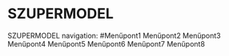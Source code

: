 # SZUPERMODEL

SZUPERMODEL
navigation:
                #Menűpont1
                Menűpont2
                Menűpont3
                Menűpont4
                Menűpont5
                Menűpont6
                Menűpont7
                Menűpont8
                
